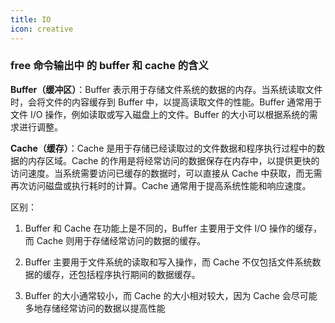```yaml
---
title: IO
icon: creative
---
```





### free 命令输出中 的 buffer 和 cache 的含义

**Buffer（缓冲区）**：Buffer 表示用于存储文件系统的数据的内存。当系统读取文件时，会将文件的内容缓存到 Buffer 中，以提高读取文件的性能。Buffer 通常用于文件 I/O 操作，例如读取或写入磁盘上的文件。Buffer 的大小可以根据系统的需求进行调整。

**Cache（缓存）**：Cache 是用于存储已经读取过的文件数据和程序执行过程中的数据的内存区域。Cache 的作用是将经常访问的数据保存在内存中，以提供更快的访问速度。当系统需要访问已缓存的数据时，可以直接从 Cache 中获取，而无需再次访问磁盘或执行耗时的计算。Cache 通常用于提高系统性能和响应速度。

区别：

1. Buffer 和 Cache 在功能上是不同的，Buffer 主要用于文件 I/O 操作的缓存，而 Cache 则用于存储经常访问的数据的缓存。

2. Buffer 主要用于文件系统的读取和写入操作，而 Cache 不仅包括文件系统数据的缓存，还包括程序执行期间的数据缓存。

3. Buffer 的大小通常较小，而 Cache 的大小相对较大，因为 Cache 会尽可能多地存储经常访问的数据以提高性能

